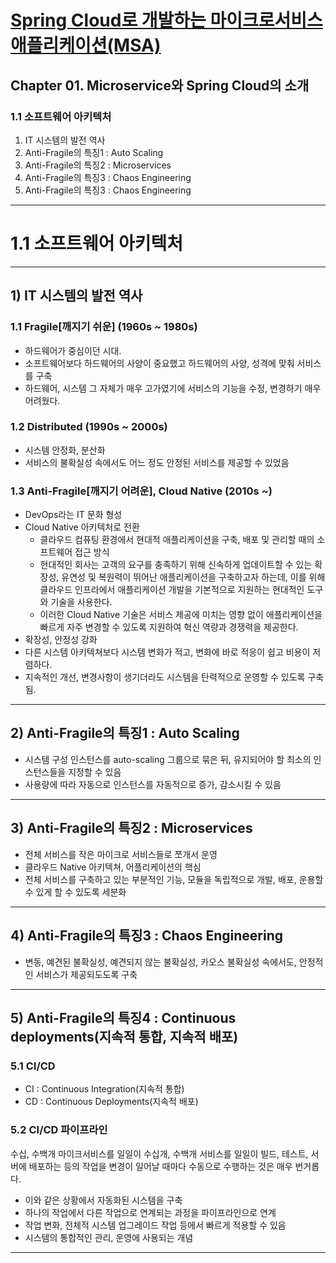 # <a href = "../README.md" target="_blank">Spring Cloud로 개발하는 마이크로서비스 애플리케이션(MSA)</a>
## Chapter 01. Microservice와 Spring Cloud의 소개
### 1.1 소프트웨어 아키텍처
1) IT 시스템의 발전 역사
2) Anti-Fragile의 특징1 : Auto Scaling
3) Anti-Fragile의 특징2 : Microservices
4) Anti-Fragile의 특징3 : Chaos Engineering
5) Anti-Fragile의 특징3 : Chaos Engineering

---

# 1.1 소프트웨어 아키텍처

---

## 1) IT 시스템의 발전 역사

### 1.1 Fragile[깨지기 쉬운] (1960s ~ 1980s)
- 하드웨어가 중심이던 시대.
- 소프트웨어보다 하드웨어의 사양이 중요했고 하드웨어의 사양, 성격에 맞춰 서비스를 구축
- 하드웨어, 시스템 그 자체가 매우 고가였기에 서비스의 기능을 수정, 변경하기 매우 어려웠다.

### 1.2 Distributed (1990s ~ 2000s)
- 시스템 안정화, 분산화
- 서비스의 불확실성 속에서도 어느 정도 안정된 서비스를 제공할 수 있었음

### 1.3 Anti-Fragile[깨지기 어려운], Cloud Native (2010s ~)
- DevOps라는 IT 문화 형성
- Cloud Native 아키텍처로 전환
  - 클라우드 컴퓨팅 환경에서 현대적 애플리케이션을 구축, 배포 및 관리할 때의 소프트웨어 접근 방식
  - 현대적인 회사는 고객의 요구를 충족하기 위해 신속하게 업데이트할 수 있는 확장성, 유연성 및 복원력이 뛰어난 애플리케이션을 구축하고자 하는데,
  이를 위해 클라우드 인프라에서 애플리케이션 개발을 기본적으로 지원하는 현대적인 도구와 기술을 사용한다.
  - 이러한 Cloud Native 기술은 서비스 제공에 미치는 영향 없이 애플리케이션을 빠르게 자주 변경할 수 있도록 지원하여 혁신 역량과 경쟁력을 제공한다.
- 확장성, 안정성 강화
- 다른 시스템 아키텍쳐보다 시스템 변화가 적고, 변화에 바로 적응이 쉽고 비용이 저렴하다.
- 지속적인 개선, 변경사항이 생기더라도 시스템을 탄력적으로 운영할 수 있도록 구축됨.

---

## 2) Anti-Fragile의 특징1 : Auto Scaling
- 시스템 구성 인스턴스를 auto-scaling 그룹으로 묶은 뒤, 유지되어야 할 최소의 인스턴스들을 지정할 수 있음
- 사용량에 따라 자동으로 인스턴스를 자동적으로 증가, 감소시킬 수 있음

---

## 3) Anti-Fragile의 특징2 : Microservices
- 전체 서비스를 작은 마이크로 서비스들로 쪼개서 운영
- 클라우드 Native 아키텍쳐, 어플리케이션의 핵심
- 전체 서비스를 구축하고 있는 부분적인 기능, 모듈을 독립적으로 개발, 배포, 운용할 수 있게 할 수 있도록 세분화

---

## 4) Anti-Fragile의 특징3 : Chaos Engineering
- 변동, 예견된 불확실성, 예견되지 않는 불확실성, 카오스 불확실성 속에서도, 안정적인 서비스가 제공되도도록 구축

---

## 5) Anti-Fragile의 특징4 : Continuous deployments(지속적 통합, 지속적 배포)

### 5.1 CI/CD
- CI : Continuous Integration(지속적 통합)
- CD : Continuous Deployments(지속적 배포)

### 5.2 CI/CD 파이프라인
수십, 수백개 마이크서비스를 일일이 수십개, 수백개 서비스를 일일이 빌드, 테스트, 서버에 배포하는 등의 작업을
변경이 일어날 때마다 수동으로 수행하는 것은 매우 번거롭다.

- 이와 같은 상황에서 자동화된 시스템을 구축
- 하나의 작업에서 다른 작업으로 연계되는 과정을 파이프라인으로 연계
- 작업 변화, 전체적 시스템 업그레이드 작업 등에서 빠르게 적용할 수 있음
- 시스템의 통합적인 관리, 운영에 사용되는 개념

---
